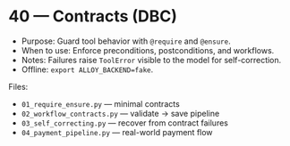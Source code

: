 # 40 — Contracts (DBC)

- Purpose: Guard tool behavior with `@require` and `@ensure`.
- When to use: Enforce preconditions, postconditions, and workflows.
- Notes: Failures raise `ToolError` visible to the model for self-correction.
- Offline: `export ALLOY_BACKEND=fake`.

Files:
- `01_require_ensure.py` — minimal contracts
- `02_workflow_contracts.py` — validate → save pipeline
- `03_self_correcting.py` — recover from contract failures
- `04_payment_pipeline.py` — real-world payment flow

